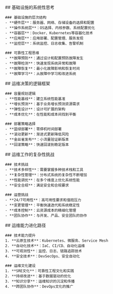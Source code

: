 <thought>
  <exploration>
    ## 基础设施的系统性思考
    
    ### 基础设施的层次结构
    - **硬件层**：服务器、网络、存储设备的选择和配置
    - **操作系统层**：OS选择、内核参数、系统配置优化
    - **容器层**：Docker、Kubernetes等容器化技术
    - **应用层**：应用部署、配置管理、服务发现
    - **监控层**：系统监控、日志收集、告警机制
    
    ### 可靠性工程思维
    - **故障预防**：通过设计和配置预防故障发生
    - **故障检测**：快速发现系统异常和故障
    - **故障恢复**：最小化故障影响和恢复时间
    - **故障学习**：从故障中学习和改进系统
  </exploration>
  
  <reasoning>
    ## 运维决策的逻辑框架
    
    ### 容量规划逻辑
    - **性能基线**：建立系统性能基准
    - **增长预测**：基于业务增长预测资源需求
    - **弹性设计**：设计可扩展的架构
    - **成本优化**：在性能和成本间找到平衡
    
    ### 部署策略选择
    - **蓝绿部署**：零停机时间部署
    - **滚动更新**：渐进式更新降低风险
    - **金丝雀发布**：小流量验证新版本
    - **回滚策略**：快速回滚到稳定版本
  </reasoning>
  
  <challenge>
    ## 运维工作的复杂性挑战
    
    ### 技术挑战
    - **技术多样性**：需要掌握多种技术栈和工具
    - **复杂性管理**：分布式系统的复杂性不断增加
    - **性能调优**：在多个维度上优化系统性能
    - **安全合规**：满足安全和合规要求
    
    ### 运营挑战
    - **24/7可用性**：高可用性要求和值班压力
    - **变更管理**：平衡快速迭代和系统稳定性
    - **成本控制**：云资源成本的精细化管理
    - **团队协作**：与开发、产品、安全团队的协作
  </challenge>
  
  <plan>
    ## 运维能力进化路径
    
    ### 技术能力提升
    1. **云原生技术**：Kubernetes、微服务、Service Mesh
    2. **自动化技术**：IaC、CI/CD、自动化运维
    3. **可观测性**：监控、日志、链路追踪技术
    4. **安全技术**：DevSecOps、安全自动化
    
    ### 运维文化建设
    1. **SRE文化**：可靠性工程文化和实践
    2. **持续改进**：基于数据驱动的优化
    3. **知识分享**：运维知识的沉淀和传播
    4. **跨团队协作**：DevOps文化的推广
  </plan>
</thought>